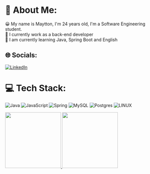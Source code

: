 # 💫 About Me:
😀 My name is Maytton, I'm 24 years old, I'm a Software Engineering student.<br>🔭 I currently work as a back-end developer<br>🌱 I am currently learning Java, Spring Boot and English


## 🌐 Socials:
[![LinkedIn](https://img.shields.io/badge/LinkedIn-%230077B5.svg?logo=linkedin&logoColor=white)](https://linkedin.com/in/maytton) 

# 💻 Tech Stack:
![Java](https://img.shields.io/badge/java-%23ED8B00.svg?style=for-the-badge&logo=java&logoColor=white) ![JavaScript](https://img.shields.io/badge/html5-%23E34F26.svg?style=for-the-badge&logo=html5&logoColor=white) ![Spring](https://img.shields.io/badge/spring-%236DB33F.svg?style=for-the-badge&logo=spring&logoColor=white) ![MySQL](https://img.shields.io/badge/mysql-%2300f.svg?style=for-the-badge&logo=mysql&logoColor=white) ![Postgres](https://img.shields.io/badge/postgres-%23316192.svg?style=for-the-badge&logo=postgresql&logoColor=white) ![LINUX](https://img.shields.io/badge/Linux-FCC624?style=for-the-badge&logo=linux&logoColor=black)

<div>
<a href="https://github.com/maytton">
<img loading="lazy" height="180em" src="https://github-readme-stats.vercel.app/api/top-langs/?username=maytton&layout=compact&langs_count=7&theme=dracula"/>
<img loading="lazy" height="180em" src="https://github-readme-stats.vercel.app/api?username=maytton&show_icons=true&theme=dracula&include_all_commits=true&count_private=true"/>
</div>




<!-- Proudly created with GPRM ( https://gprm.itsvg.in ) -->
